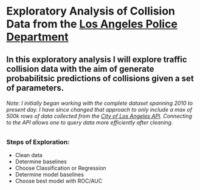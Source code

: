 # Exploratory Analysis of Collision Data from the [Los Angeles Police Department](https://data.lacity.org/A-Safe-City/Traffic-Collision-Data-from-2010-to-Present/d5tf-ez2w)

## In this exploratory analysis I will explore traffic collision data with the aim of generate probabilitsic predictions of collisions given a set of parameters.

###### Note: I initially began working with the complete dataset spanning 2010 to present day.  I have since changed that approach to only include a max of 500k rows of data collected from the [City of Los Angeles API](https://dev.socrata.com/foundry/data.lacity.org/d5tf-ez2w).  Connecting to the API allows one to query data more efficiently after cleaning.

### Steps of Exploration:
- Clean data
- Determine baselines
- Choose Classification or Regression
- Determine model baselines
- Choose best model with ROC/AUC